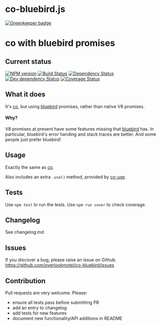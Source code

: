 # co-bluebird.js

[![Greenkeeper badge](https://badges.greenkeeper.io/overlookmotel/co-bluebird.svg)](https://greenkeeper.io/)

# co with bluebird promises

## Current status

[![NPM version](https://img.shields.io/npm/v/co-bluebird.svg)](https://www.npmjs.com/package/co-bluebird)
[![Build Status](https://img.shields.io/travis/overlookmotel/co-bluebird/master.svg)](http://travis-ci.org/overlookmotel/co-bluebird)
[![Dependency Status](https://img.shields.io/david/overlookmotel/co-bluebird.svg)](https://david-dm.org/overlookmotel/co-bluebird)
[![Dev dependency Status](https://img.shields.io/david/dev/overlookmotel/co-bluebird.svg)](https://david-dm.org/overlookmotel/co-bluebird)
[![Coverage Status](https://img.shields.io/coveralls/overlookmotel/co-bluebird/master.svg)](https://coveralls.io/r/overlookmotel/co-bluebird)

## What it does

It's [co](https://www.npmjs.com/package/co), but using [bluebird](https://www.npmjs.com/package/bluebird) promises, rather than native V8 promises.

#### Why?

V8 promises at present have some features missing that [bluebird](https://www.npmjs.com/package/bluebird) has. In particular, bluebird's error handing and stack traces are better. And some people just prefer bluebird!

## Usage

Exactly the same as [co](https://www.npmjs.com/package/co).

Also includes an extra `.use()` method, provided by [co-use](https://www.npmjs.com/package/co-use).

## Tests

Use `npm test` to run the tests. Use `npm run cover` to check coverage.

## Changelog

See changelog.md

## Issues

If you discover a bug, please raise an issue on Github. https://github.com/overlookmotel/co-bluebird/issues

## Contribution

Pull requests are very welcome. Please:

* ensure all tests pass before submitting PR
* add an entry to changelog
* add tests for new features
* document new functionality/API additions in README
